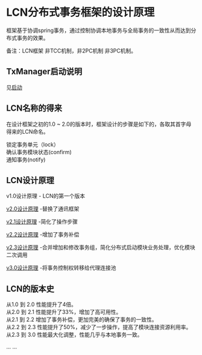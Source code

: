 # LCN分布式事务框架的设计原理 

框架基于协调spring事务，通过控制协调本地事务与全局事务的一致性从而达到分布式事务的效果。

备注：LCN框架 非TCC机制，非2PC机制 非3PC机制。

## TxManager启动说明

见[启动](start.md)

## LCN名称的得来

在设计框架之初的1.0 ~ 2.0的版本时，框架设计的步骤是如下的，各取其首字母得来的LCN命名。

锁定事务单元（lock）   
确认事务模块状态(confirm)   
通知事务(notify)     


## LCN设计原理 

v1.0设计原理  - LCN的第一个版本

[v2.0设计原理](README2.0.md) -替换了通讯框架
 
[v2.1设计原理](README2.1.md) -简化了操作步骤

[v2.2设计原理](README2.2.md) -增加了事务补偿

[v2.3设计原理](README2.3.md) -合并增加和修改事务组，简化分布式启动模块业务处理，优化模块二次调用

[v3.0设计原理](README3.0.md) -将事务控制权转移给代理连接池



## LCN的版本史

从1.0 到 2.0 性能提升了4倍。   
从2.0 到 2.1 性能提升了33%，增加了高可用性。    
从2.1 到 2.2 增加了事务补偿，更加完美的确保了事务的一致性。   
从2.2 到 2.3 性能提升了50%，减少了一步操作，提高了模块连接资源利用率。   
从2.3 到 3.0 性能最大化调整，性能几乎与本地事务一致。   

... ...   